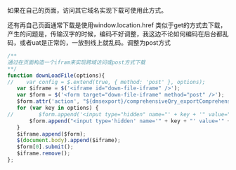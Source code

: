 

如果在自己的页面，访问其它域名实现下载可使用此方式。

还有再自己页面通常下载是使用window.location.href 类似于get的方式去下载，产生的问题是，传输汉字的时候，编码不好调整，我这边不论如何编码在后台都乱码，或者uat是正常的，一放到线上就乱码。调整为post方式



```javascript
/**
通过在页面构造一个ifram来实现跨域访问或post方式下载
**/
function downLoadFile(options){
//    var config = $.extend(true, { method: 'post' }, options);  
   var $iframe = $('<iframe id="down-file-iframe" />'); 
   var $form = $('<form target="down-file-iframe" method="post" />');  
   $form.attr('action', "${dmsexport}/comprehensiveQry_exportComprehensiveQry.do");  
   for (var key in options) {  
//        $form.append('<input type="hidden" name="' + key + '" value="' + options[key] + '" />');
       $form.append("<input type='hidden' name='" + key + "' value='" + options[key] + "' />");
   }  
   $iframe.append($form); 
   $(document.body).append($iframe);  
   $form[0].submit();  
   $iframe.remove(); 
};
```

